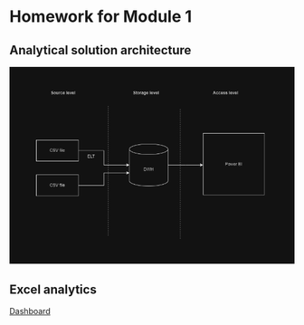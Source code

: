 # Homework for Module 1
## Analytical solution architecture
![Architecture](https://github.com/yakserwork/datalearn-homework/blob/main/DE-101/Module1/arch.png)
## Excel analytics
[Dashboard](https://github.com/yakserwork/datalearn-homework/blob/main/DE-101/Module1/Dashboard.xls)
